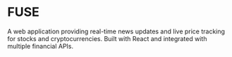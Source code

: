# FUSE
A web application providing real-time news updates and live price tracking for stocks and cryptocurrencies. Built with React and integrated with multiple financial APIs.
